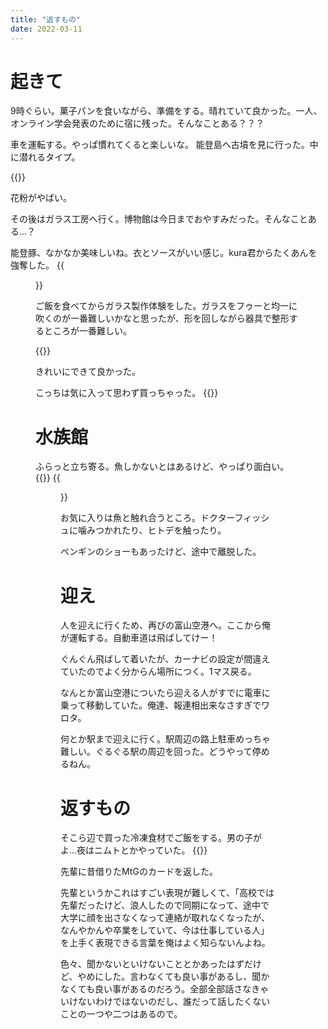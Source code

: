 ```yaml
---
title: "返すもの"
date: 2022-03-11
---
```


# 起きて
9時ぐらい。菓子パンを食いながら、準備をする。晴れていて良かった。一人、オンライン学会発表のために宿に残った。そんなことある？？？

車を運転する。やっぱ慣れてくると楽しいな。
能登島へ古墳を見に行った。中に潜れるタイプ。

{{<tweet user="dango_bot" id="1504837874319261696">}}

花粉がやばい。

その後はガラス工房へ行く。博物館は今日までおやすみだった。そんなことある...？

能登豚、なかなか美味しいね。衣とソースがいい感じ。kura君からたくあんを強奪した。
{{<figure src="/media/2022-03-11-lunch.jpeg" alt="lunch">}}

ご飯を食べてからガラス製作体験をした。ガラスをフゥーと均一に吹くのが一番難しいかなと思ったが、形を回しながら器具で整形するところが一番難しい。

{{<tweet user="dango_bot" id="1503279696104280070">}}

きれいにできて良かった。

こっちは気に入って思わず買っちゃった。
{{<tweet user="dango_bot" id="1503245232024227841">}}

# 水族館
ふらっと立ち寄る。魚しかないとはあるけど、やっぱり面白い。
{{<tweet user="dango_bot" id="1504837158540316675">}}
{{<figure src="/media/2022-03-11-fish.jpeg" alt="fish">}}

お気に入りは魚と触れ合うところ。ドクターフィッシュに噛みつかれたり、ヒトデを触ったり。

ペンギンのショーもあったけど、途中で離脱した。

# 迎え
人を迎えに行くため、再びの富山空港へ。ここから俺が運転する。自動車道は飛ばしてけー！

ぐんぐん飛ばして着いたが、カーナビの設定が間違えていたのでよく分からん場所につく。1マス戻る。

なんとか富山空港についたら迎える人がすでに電車に乗って移動していた。俺達、報連相出来なさすぎでワロタ。

何とか駅まで迎えに行く。駅周辺の路上駐車めっちゃ難しい。ぐるぐる駅の周辺を回った。どうやって停めるねん。

# 返すもの
そこら辺で買った冷凍食材でご飯をする。男の子がよ...夜はニムトとかやっていた。
{{<tweet user="dango_bot" id="1502298563497574403">}}

先輩に昔借りたMtGのカードを返した。

先輩というかこれはすごい表現が難しくて、「高校では先輩だったけど、浪人したので同期になって、途中で大学に顔を出さなくなって連絡が取れなくなったが、なんやかんや卒業をしていて、今は仕事している人」を上手く表現できる言葉を俺はよく知らないんよね。

色々、聞かないといけないこととかあったはずだけど、やめにした。言わなくても良い事があるし、聞かなくても良い事があるのだろう。全部全部話さなきゃいけないわけではないのだし、誰だって話したくないことの一つや二つはあるので。


